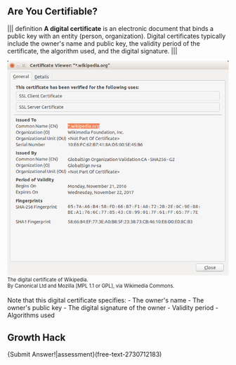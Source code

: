 ## Are You Certifiable?

||| definition
**A digital certificate** is an electronic document that binds a public key with an entity (person,  organization).  Digital certificates typically include the owner's name and public key, the validity period of the certificate, the algorithm used, and the digital signature.
|||

<figure class="snippetimg" style="margin:0; width:100%">
  <img src=".guides/img/DigiCert.png" alt="https://commons.wikimedia.org/wiki/File% Antique skeleton keys.">
  <figcaption style="font-size: 0.8em; text-align: left;">  The digital certificate of Wikipedia.  
  <br>
By Canonical Ltd and Mozilla [MPL 1.1 or GPL], via Wikimedia Commons.</figcaption>
</figure>
<br>
Note that this digital certificate specifies:
 - The owner's name
 - The owner's public key 
 - The digital signature of the owner
 - Validity period 
 - Algorithms used 
  
 
## Growth Hack

 {Submit Answer!|assessment}(free-text-2730712183)
